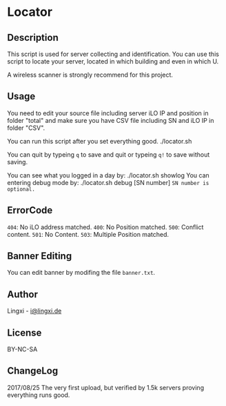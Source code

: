 # Locator
## Description

This script is used for server collecting and identification. You can use this script to locate your server, located in which building and even in which U.

A wireless scanner is strongly recommend for this project.

## Usage
You need to edit your source file including server iLO IP and position in folder "total" and make sure you have  CSV file including SN and iLO IP in folder "CSV".

You can run this script after you set everything good.
     ./locator.sh

You can quit by typeing `q` to save and quit or typeing `q!` to save without saving.

You can see what you logged in a day by:
     ./locator.sh showlog
You can entering debug mode by:
     ./locator.sh debug [SN number]
`SN number is optional.`

## ErrorCode

`404`: No iLO address matched.
`400`: No Position matched.
`500`: Conflict content.
`501`: No Content.
`503`: Multiple Position matched.

## Banner Editing

You can edit banner by modifing the file `banner.txt`.

## Author
Lingxi - i@lingxi.de

## License
BY-NC-SA

## ChangeLog
2017/08/25   The very first upload, but verified by 1.5k servers proving everything runs good.

